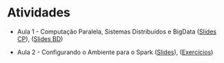 # Atividades

* Aula 1 - Computação Paralela, Sistemas Distribuídos e BigData  ([Slides CP](https://github.com/ai2-education-fiep-turma-4/05-CP_PySpark/blob/main/Slides/CP_SD.pdf)), ([Slides BD](https://github.com/ai2-education-fiep-turma-4/05-CP_PySpark/blob/main/Slides/Big_Data_com_Spark.pdf))

* Aula 2 - Configurando o Ambiente para o Spark ([Slides](https://github.com/ai2-education-fiep-turma-4/05-CP_PySpark/blob/main/Slides/Spark_01.pdf)), ([Exercícios](https://github.com/ai2-education-fiep-turma-4/05-CP_PySpark/tree/main/exercicios/Aula2))



